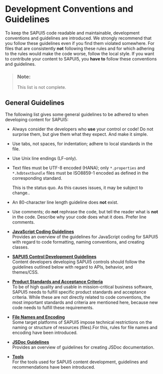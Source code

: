 <!-- loio753b32617807462d9af483a437874b36 -->

# Development Conventions and Guidelines

To keep the SAPUI5 code readable and maintainable, development conventions and guidelines are introduced. We strongly recommend that you follow these guidelines even if you find them violated somewhere. For files that are consistently **not** following these rules and for which adhering to the rules would make the code worse, follow the local style. If you want to contribute your content to SAPUI5, you **have to** follow these conventions and guidelines.

> ### Note:  
> This list is not complete.



## General Guidelines

The following list gives some general guidelines to be adhered to when developing content for SAPUI5:

-   Always consider the developers who **use** your control or code! Do not surprise them, but give them what they expect. And make it simple.

-   Use tabs, not spaces, for indentation; adhere to local standards in the file.

-   Use Unix line endings \(LF-only\).

-   Text files must be UTF-8 encoded \(HANA\); only `*.properties` and `*.hdbtextbundle` files must be ISO8859-1 encoded as defined in the corresponding standard.

    This is the status quo. As this causes issues, it may be subject to change..

-   An 80-character line length guideline does **not** exist.

-   Use comments; do **not** rephrase the code, but tell the reader what is **not** in the code. Describe why your code does what it does. Prefer line comments.


-   **[JavaScript Coding Guidelines](javascript-coding-guidelines-eded636.md "Provides an overview of the guidelines for JavaScript coding for SAPUI5 with regard to code
		formatting, naming conventions, and creating classes.")**  
Provides an overview of the guidelines for JavaScript coding for SAPUI5 with regard to code formatting, naming conventions, and creating classes.
-   **[SAPUI5 Control Development Guidelines](sapui5-control-development-guidelines-4549da6.md "Content developers developing SAPUI5 controls should follow the guidelines outlined
		below with regard to APIs, behavior, and themes/CSS.")**  
Content developers developing SAPUI5 controls should follow the guidelines outlined below with regard to APIs, behavior, and themes/CSS.
-   **[Product Standards and Acceptance Criteria](product-standards-and-acceptance-criteria-bafc686.md "To be of high quality and usable in mission-critical business software, SAPUI5 needs to
		fulfill specific product standards and acceptance criteria. While these are not directly
		related to code conventions, the most important standards and criteria are mentioned here,
		because new code needs to fulfill these requirements.")**  
To be of high quality and usable in mission-critical business software, SAPUI5 needs to fulfill specific product standards and acceptance criteria. While these are not directly related to code conventions, the most important standards and criteria are mentioned here, because new code needs to fulfill these requirements.
-   **[File Names and Encoding](file-names-and-encoding-104135d.md "Some target platforms of SAPUI5 impose technical restrictions on the naming or structure
		of resources (files).For this, rules for file names and encoding have been
		introduced.")**  
Some target platforms of SAPUI5 impose technical restrictions on the naming or structure of resources \(files\).For this, rules for file names and encoding have been introduced.
-   **[JSDoc Guidelines](jsdoc-guidelines-eeaa5de.md "Provides an overview of guidelines for creating JSDoc documentation. ")**  
Provides an overview of guidelines for creating JSDoc documentation.
-   **[Tools](tools-41de83f.md "For the tools used for SAPUI5 content development, guidelines and recommendations have
		been introduced.")**  
For the tools used for SAPUI5 content development, guidelines and recommendations have been introduced.

